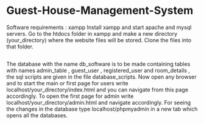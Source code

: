 # Guest-House-Management-System
Software requirements : xampp 
Install xampp and start apache and mysql servers. 
Go to the htdocs folder in xampp and make a new directory (your_directory) where the website files will be stored. 
Clone the files into that folder.
##
The database with the name db_software is to be made containing tables with names admin_table , guest_user , registered_user and room_details , the sql scripts are given in the file database_scripts.
Now open any browser and to start the main or first page for users write localhost/your_directory/index.html and you can navigate from this page accordingly. 
To open the first page for admin write localhost/your_directory/admin.html and navigate accordingly. 
For seeing the changes in the database type localhost/phpmyadmin in a new tab which opens all the databases.



